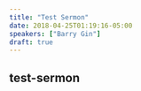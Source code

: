 ```yaml
---
title: "Test Sermon"
date: 2018-04-25T01:19:16-05:00
speakers: ["Barry Gin"]
draft: true
---
```


## test-sermon
